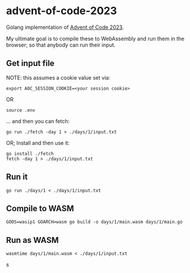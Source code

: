 # advent-of-code-2023

Golang implementation of [Advent of Code 2023](https://adventofcode.com/2023).

My ultimate goal is to compile these to WebAssembly and run them in the browser; so that anybody can run their input.

## Get input file

NOTE: this assumes a cookie value set via:
```shell
export AOC_SESSION_COOKIE=<your session cookie>
```

OR

```shell
source .env 
```

... and then you can fetch:

```shell
go run ./fetch -day 1 > ./days/1/input.txt
```

OR; Install and then use it:

```shell
go install ./fetch
fetch -day 1 > ./days/1/input.txt
```

## Run it

```shell
go run ./days/1 < ./days/1/input.txt
```

## Compile to WASM

```shell
GOOS=wasip1 GOARCH=wasm go build -o days/1/main.wasm days/1/main.go
```

## Run as WASM

```shell
wasmtime days/1/main.wasm < ./days/1/input.txt
```
s
